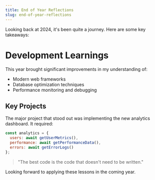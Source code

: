 ```yaml
---
title: End of Year Reflections
slug: end-of-year-reflections
---
```


Looking back at 2024, it's been quite a journey. Here are some key takeaways:

# Development Learnings

This year brought significant improvements in my understanding of:

- Modern web frameworks
- Database optimization techniques  
- Performance monitoring and debugging

## Key Projects

The major project that stood out was implementing the new analytics dashboard. It required:

```javascript
const analytics = {
  users: await getUserMetrics(),
  performance: await getPerformanceData(),
  errors: await getErrorLogs()
};
```

> "The best code is the code that doesn't need to be written."

Looking forward to applying these lessons in the coming year.